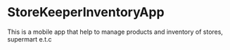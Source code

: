 # StoreKeeperInventoryApp
This is a mobile app that help to manage products and inventory of stores, supermart e.t.c

